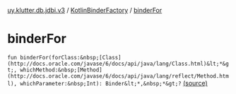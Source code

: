 [uy.klutter.db.jdbi.v3](../index.md) / [KotlinBinderFactory](index.md) / [binderFor](.)


# binderFor
`fun binderFor(forClass:&nbsp;[Class](http://docs.oracle.com/javase/6/docs/api/java/lang/Class.html)&lt;*&gt;, whichMethod:&nbsp;[Method](http://docs.oracle.com/javase/6/docs/api/java/lang/reflect/Method.html), whichParameter:&nbsp;Int): Binder&lt;*,&nbsp;*&gt;?` [(source)](https://github.com/kohesive/klutter/blob/master/db-jdbi-v3-jdk8/src/main/kotlin/uy/klutter/db/jdbi/v3/Factories.kt#L13)


